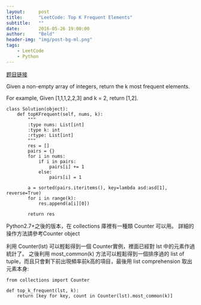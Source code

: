```yaml
---
layout:     post
title:      "LeetCode: Top K Frequent Elements"
subtitle:   ""
date:       2016-05-26 19:00:00
author:     "Beld"
header-img: "img/post-bg-ml.png"
tags:
    - LeetCode
    - Python
---
```


[题目链接](https://leetcode.com/problems/top-k-frequent-elements/)

Given a non-empty array of integers, return the k most frequent elements.

For example,
Given [1,1,1,2,2,3] and k = 2, return [1,2].

```
class Solution(object):
    def topKFrequent(self, nums, k):
        """
        :type nums: List[int]
        :type k: int
        :rtype: List[int]
        """
        res = []
        pairs = {}
        for i in nums:
            if i in pairs:
                pairs[i] += 1
            else:
                pairs[i] = 1

        a = sorted(pairs.iteritems(), key=lambda asd:asd[1], reverse=True)
        for i in range(k):
            res.append(a[i][0])

        return res
```

Python2.7+之後的版本，在 collections 庫裡有一種類 Counter 可以用。
詳細的操作方法請參考Counter object

利用 Counter(lst) 可以輕鬆得到一個 Counter實例，裡面已經對 lst 中的元素作過統計了。
之後利用 most_common(k) 方法可以輕鬆得到一個排序過的 list of tuple，而且只會剩下前出現頻率前k高的項目，最後用 list comprehension 取出元素本身:
```
from collections import Counter

def top_k_frequent(lst, k):
    return [key for key, count in Counter(lst).most_common(k)]
```
